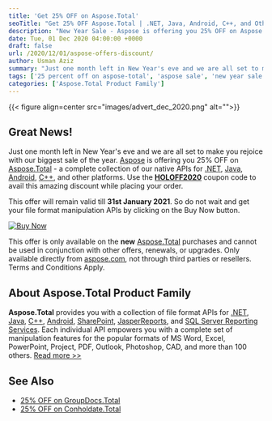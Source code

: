 ```yaml
---
title: 'Get 25% OFF on Aspose.Total'
seoTitle: "Get 25% OFF Aspose.Total | .NET, Java, Android, C++, and Others"
description: "New Year Sale - Aspose is offering you 25% OFF on Aspose.Total - a complete collection of our native APIs for .NET, Java, Android, C++, and other platforms."
date: Tue, 01 Dec 2020 04:00:00 +0000
draft: false
url: /2020/12/01/aspose-offers-discount/
author: Usman Aziz
summary: "Just one month left in New Year's eve and we are all set to make you rejoice with our biggest sale of the year. [Aspose][1] is offering you 25% OFF on [Aspose.Total][2] - a complete collection of our native APIs for [.NET][3], [Java][4], [Android][5], [C++][6], and other platforms. Use the [**HOLOFF2020**][7] coupon code to avail this amazing discount while placing your order."
tags: ['25 percent off on aspose-total', 'aspose sale', 'new year sale for aspose.total']
categories: ['Aspose.Total Product Family']
---
```




{{< figure align=center src="images/advert_dec_2020.png" alt="">}}


## Great News!

Just one month left in New Year's eve and we are all set to make you rejoice with our biggest sale of the year. [Aspose][8] is offering you 25% OFF on [Aspose.Total][9] - a complete collection of our native APIs for [.NET][10], [Java][11], [Android][12], [C++][13], and other platforms. Use the [**HOLOFF2020**][14] coupon code to avail this amazing discount while placing your order.

This offer will remain valid till **31st January 2021**. So do not wait and get your file format manipulation APIs by clicking on the Buy Now button.

[![Buy Now][15]](https://purchase.aspose.com/)

This offer is only available on the **new** [Aspose.Total][16] purchases and cannot be used in conjunction with other offers, renewals, or upgrades. Only available directly from [aspose.com][17], not through third parties or resellers. Terms and Conditions Apply.

## About Aspose.Total Product Family

**Aspose.Total** provides you with a collection of file format APIs for [.NET][18], [Java][19], [C++][20], [Android][21], [SharePoint][22], [JasperReports][23], and [SQL Server Reporting Services][24]. Each individual API empowers you with a complete set of manipulation features for the popular formats of MS Word, Excel, PowerPoint, Project, PDF, Outlook, Photoshop, CAD, and more than 100 others. [Read more >>][25]

## See Also

*   [25% OFF on GroupDocs.Total][26]
*   [25% OFF on Conholdate.Total][27]




[1]: https://www.aspose.com/
[2]: https://products.aspose.com/total
[3]: https://products.aspose.com/total/net
[4]: https://products.aspose.com/total/java
[5]: https://products.aspose.com/total/android-java
[6]: https://products.aspose.com/total/cpp
[7]: https://products.aspose.com/Images/Newsletter/Dec2020/ActionButtonsDec2020.png
[8]: https://www.aspose.com/
[9]: https://products.aspose.com/total
[10]: https://products.aspose.com/total/net
[11]: https://products.aspose.com/total/java
[12]: https://products.aspose.com/total/android-java
[13]: https://products.aspose.com/total/cpp
[14]: https://purchase.aspose.com/
[15]: https://products.aspose.com/Images/Newsletter/Dec2020/ActionButtonsDec2020.png "Buy NOW"
[16]: https://products.aspose.com/total
[17]: https://www.aspose.com/
[18]: https://products.aspose.com/total/net
[19]: https://products.aspose.com/total/java
[20]: https://products.aspose.com/total/cpp
[21]: https://products.aspose.com/total/android-java
[22]: https://products.aspose.com/total/sharepoint
[23]: https://products.aspose.com/total/jasperreports
[24]: https://products.aspose.com/total/reporting-services
[25]: https://products.aspose.com/total
[26]: https://blog.groupdocs.com/2020/12/01/groupdocs-offers-discount/
[27]: https://blog.conholdate.com/2020/12/01/conholdate-offers-discount/





